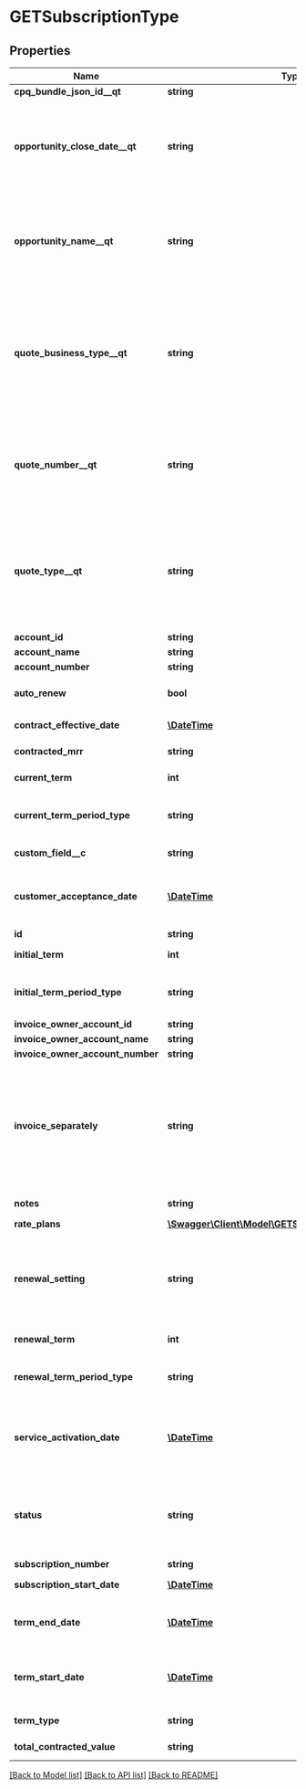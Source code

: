 # GETSubscriptionType

## Properties
Name | Type | Description | Notes
------------ | ------------- | ------------- | -------------
**cpq_bundle_json_id__qt** | **string** |  | [optional] 
**opportunity_close_date__qt** | **string** | The closing date of the Opportunity. This field is populated when the subscription originates from Zuora Quotes.  This field is used only for reporting subscription metrics.   See [Subscription Data Source](https://knowledgecenter.zuora.com/CD_Reporting/Data_Exports/Z_Data_Source_Reference/Subscription_Data_Source) for more information. | [optional] 
**opportunity_name__qt** | **string** | The unique identifier of the Opportunity. This field is populated when the subscription originates from Zuora Quotes.  This field is used only for reporting subscription metrics.   See [Subscription Data Source](https://knowledgecenter.zuora.com/CD_Reporting/Data_Exports/Z_Data_Source_Reference/Subscription_Data_Source) for more information. | [optional] 
**quote_business_type__qt** | **string** | The specific identifier for the type of business transaction the Quote represents such as New, Upsell, Downsell, Renewal, or Churn. This field is populated when the subscription originates from Zuora Quotes.  This field is used only for reporting subscription metrics.   See [Subscription Data Source](https://knowledgecenter.zuora.com/CD_Reporting/Data_Exports/Z_Data_Source_Reference/Subscription_Data_Source) for more information. | [optional] 
**quote_number__qt** | **string** | The unique identifier of the Quote. This field is populated when the subscription originates from Zuora Quotes.  This field is used only for reporting subscription metrics.  See [Subscription Data Source](https://knowledgecenter.zuora.com/CD_Reporting/Data_Exports/Z_Data_Source_Reference/Subscription_Data_Source) for more information. | [optional] 
**quote_type__qt** | **string** | The Quote type that represents the subscription lifecycle stage such as New, Amendment, Renew or Cancel. This field is populated when the subscription originates from Zuora Quotes.  This field is used only for reporting subscription metrics.   See [Subscription Data Source](https://knowledgecenter.zuora.com/CD_Reporting/Data_Exports/Z_Data_Source_Reference/Subscription_Data_Source) for more information. | [optional] 
**account_id** | **string** |  | [optional] 
**account_name** | **string** |  | [optional] 
**account_number** | **string** |  | [optional] 
**auto_renew** | **bool** | If &#x60;true&#x60;, the subscription automatically renews at the end of the term. Default is &#x60;false&#x60;. | [optional] 
**contract_effective_date** | [**\DateTime**](Date.md) | Effective contract date for this subscription, as yyyy-mm-dd. | [optional] 
**contracted_mrr** | **string** | Monthly recurring revenue of the subscription. | [optional] 
**current_term** | **int** | The length of the period for the current subscription term. | [optional] 
**current_term_period_type** | **string** | The period type for the current subscription term.  Values are:  * &#x60;Month&#x60; (default) * &#x60;Year&#x60; * &#x60;Day&#x60; * &#x60;Week&#x60; | [optional] 
**custom_field__c** | **string** | Any custom fields defined for this object. | [optional] 
**customer_acceptance_date** | [**\DateTime**](Date.md) | The date on which the services or products within a subscription have been accepted by the customer, as yyyy-mm-dd. | [optional] 
**id** | **string** | Subscription ID. | [optional] 
**initial_term** | **int** | The length of the period for the first subscription term. | [optional] 
**initial_term_period_type** | **string** | The period type for the first subscription term.  Values are:  * &#x60;Month&#x60; (default) * &#x60;Year&#x60; * &#x60;Day&#x60; * &#x60;Week&#x60; | [optional] 
**invoice_owner_account_id** | **string** |  | [optional] 
**invoice_owner_account_name** | **string** |  | [optional] 
**invoice_owner_account_number** | **string** |  | [optional] 
**invoice_separately** | **string** | Separates a single subscription from other subscriptions and creates an invoice for the subscription.   If the value is &#x60;true&#x60;, the subscription is billed separately from other subscriptions. If the value is &#x60;false&#x60;, the subscription is included with other subscriptions in the account invoice. | [optional] 
**notes** | **string** | A string of up to 65,535 characters. | [optional] 
**rate_plans** | [**\Swagger\Client\Model\GETSubscriptionRatePlanType[]**](GETSubscriptionRatePlanType.md) | Container for rate plans. | [optional] 
**renewal_setting** | **string** | Specifies whether a termed subscription will remain &#x60;TERMED&#x60; or change to &#x60;EVERGREEN&#x60; when it is renewed.   Values are:  * &#x60;RENEW_WITH_SPECIFIC_TERM&#x60; (default) * &#x60;RENEW_TO_EVERGREEN&#x60; | [optional] 
**renewal_term** | **int** | The length of the period for the subscription renewal term. | [optional] 
**renewal_term_period_type** | **string** | The period type for the subscription renewal term.  Values are:  * &#x60;Month&#x60; (default) * &#x60;Year&#x60; * &#x60;Day&#x60; * &#x60;Week&#x60; | [optional] 
**service_activation_date** | [**\DateTime**](Date.md) | The date on which the services or products within a subscription have been activated and access has been provided to the customer, as yyyy-mm-dd | [optional] 
**status** | **string** | Subscription status; possible values are:  * &#x60;Draft&#x60; * &#x60;PendingActivation&#x60; * &#x60;PendingAcceptance&#x60; * &#x60;Active&#x60; * &#x60;Cancelled&#x60; * &#x60;Suspended&#x60; (This value is in Limited Availability.) | [optional] 
**subscription_number** | **string** |  | [optional] 
**subscription_start_date** | [**\DateTime**](Date.md) | Date the subscription becomes effective. | [optional] 
**term_end_date** | [**\DateTime**](Date.md) | Date the subscription term ends. If the subscription is evergreen, this is null or is the cancellation date (if one has been set). | [optional] 
**term_start_date** | [**\DateTime**](Date.md) | Date the subscription term begins. If this is a renewal subscription, this date is different from the subscription start date. | [optional] 
**term_type** | **string** | Possible values are: &#x60;TERMED&#x60;, &#x60;EVERGREEN&#x60;. | [optional] 
**total_contracted_value** | **string** | Total contracted value of the subscription. | [optional] 

[[Back to Model list]](../README.md#documentation-for-models) [[Back to API list]](../README.md#documentation-for-api-endpoints) [[Back to README]](../README.md)


